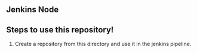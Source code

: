 ## Jenkins Node

## Steps to use this repository!

1. Create a repository from this directory and use it in the jenkins pipeline.
